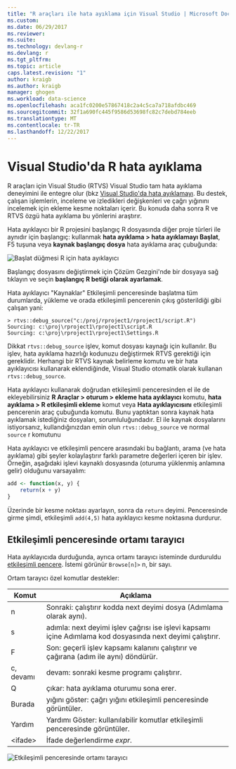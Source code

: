 ```yaml
---
title: "R araçları ile hata ayıklama için Visual Studio | Microsoft Docs"
ms.custom: 
ms.date: 06/29/2017
ms.reviewer: 
ms.suite: 
ms.technology: devlang-r
ms.devlang: r
ms.tgt_pltfrm: 
ms.topic: article
caps.latest.revision: "1"
author: kraigb
ms.author: kraigb
manager: ghogen
ms.workload: data-science
ms.openlocfilehash: aca1fc0200e57867418c2a4c5ca7a718afdbc469
ms.sourcegitcommit: 32f1a690fc445f9586d53698fc82c7debd784eeb
ms.translationtype: MT
ms.contentlocale: tr-TR
ms.lasthandoff: 12/22/2017
---
```

# <a name="debugging-r-in-visual-studio"></a>Visual Studio'da R hata ayıklama

R araçları için Visual Studio (RTVS) Visual Studio tam hata ayıklama deneyimini ile entegre olur (bkz [Visual Studio'da hata ayıklamayı](../debugger/debugging-in-visual-studio.md). Bu destek, çalışan işlemlerin, inceleme ve izledikleri değişkenleri ve çağrı yığınını incelemek için ekleme kesme noktaları içerir. Bu konuda daha sonra R ve RTVS özgü hata ayıklama bu yönlerini araştırır.

Hata ayıklayıcı bir R projesini başlangıç R dosyasında diğer proje türleri ile aynıdır için başlangıç: kullanmak **hata ayıklama > hata ayıklamayı Başlat**, F5 tuşuna veya **kaynak başlangıç dosya** hata ayıklama araç çubuğunda: 

![Başlat düğmesi R için hata ayıklayıcı](media/debugger-start-button.png)

Başlangıç dosyasını değiştirmek için Çözüm Gezgini'nde bir dosyaya sağ tıklayın ve seçin **başlangıç R betiği olarak ayarlamak**.

Hata ayıklayıcı "Kaynaklar" Etkileşimli penceresinde başlatma tüm durumlarda, yükleme ve orada etkileşimli pencerenin çıkış gösterildiği gibi çalışan yani:

```output
> rtvs::debug_source("c:/proj/rproject1/rproject1/script.R")
Sourcing: c:\proj\rproject1\rproject1\script.R
Sourcing: c:\proj\rproject1\rproject1\Settings.R
```

Dikkat `rtvs::debug_source` işlev, komut dosyası kaynağı için kullanılır. Bu işlev, hata ayıklama hazırlığı kodunuzu değiştirmek RTVS gerektiği için gereklidir. Herhangi bir RTVS kaynak belirleme komutu ve bir hata ayıklayıcısı kullanarak eklendiğinde, Visual Studio otomatik olarak kullanan `rtvs::debug_source`.

Hata ayıklayıcı kullanarak doğrudan etkileşimli penceresinden el ile de ekleyebilirsiniz **R Araçlar > oturum > ekleme hata ayıklayıcı** komutu, **hata ayıklama > R etkileşimli ekleme** komut veya  **Hata ayıklayıcısını** etkileşimli pencerenin araç çubuğunda komutu. Bunu yaptıktan sonra kaynak hata ayıklamak istediğiniz dosyaları, sorumluluğundadır. El ile kaynak dosyalarını istiyorsanız, kullandığınızdan emin olun `rtvs::debug_source` ve normal `source` r komutunu

Hata ayıklayıcı ve etkileşimli pencere arasındaki bu bağlantı, arama (ve hata ayıklama) gibi şeyler kolaylaştırır farklı parametre değerleri içeren bir işlev. Örneğin, aşağıdaki işlevi kaynaklı dosyasında (oturuma yüklenmiş anlamına gelir) olduğunu varsayalım:

```R
add <- function(x, y) {
    return(x + y)
}
```

Üzerinde bir kesme noktası ayarlayın, sonra da `return` deyimi. Penceresinde girme şimdi, etkileşimli `add(4,5)` hata ayıklayıcı kesme noktasına durdurur.


## <a name="environment-browser-in-the-interactive-window"></a>Etkileşimli penceresinde ortamı tarayıcı

Hata ayıklayıcıda durduğunda, ayrıca ortamı tarayıcı isteminde durduruldu [etkileşimli pencere](interactive-repl.md). İstemi görünür `Browse[n]>` n, bir sayı.

Ortam tarayıcı özel komutlar destekler:

| Komut | Açıklama |
| --- | --- |
| n | Sonraki: çalıştırır kodda next deyimi dosya (Adımlama olarak aynı). |
| s | adımla: next deyimi işlev çağrısı ise işlevi kapsamı içine Adımlama kod dosyasında next deyimi çalıştırır. |
| F | Son: geçerli işlev kapsamı kalanını çalıştırır ve çağırana (adım ile aynı) döndürür. |
| c, devamı | devam: sonraki kesme programı çalıştırır. |
| Q | çıkar: hata ayıklama oturumu sona erer. |
| Burada | yığını göster: çağrı yığını etkileşimli penceresinde görüntüler. |
| Yardım | Yardımı Göster: kullanılabilir komutlar etkileşimli penceresinde görüntüler. |
| &lt;ifade&gt; | İfade değerlendirme *expr*. |

![Etkileşimli penceresinde ortamı tarayıcı](media/debugger-environment-browser.png)
